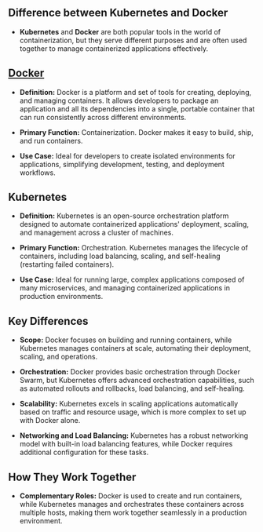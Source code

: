 ## Difference between Kubernetes and Docker

* ****Kubernetes**** and ****Docker**** are both popular tools in the world of containerization, but they serve different purposes and are often used together to manage containerized applications effectively.

## [Docker](https://github.com/jar285/UFO-JA373/wiki/What-is-Docker%3F#what-is-docker)

* ****Definition:**** Docker is a platform and set of tools for creating, deploying, and managing containers. It allows developers to package an application and all its dependencies into a single, portable container that can run consistently across different environments.

* ****Primary Function:**** Containerization. Docker makes it easy to build, ship, and run containers.

* ****Use Case:**** Ideal for developers to create isolated environments for applications, simplifying development, testing, and deployment workflows.

## Kubernetes

* ****Definition:**** Kubernetes is an open-source orchestration platform designed to automate containerized applications' deployment, scaling, and management across a cluster of machines.

* ****Primary Function:**** Orchestration. Kubernetes manages the lifecycle of containers, including load balancing, scaling, and self-healing (restarting failed containers).

* ****Use Case:**** Ideal for running large, complex applications composed of many microservices, and managing containerized applications in production environments.

## Key Differences

* ****Scope:**** Docker focuses on building and running containers, while Kubernetes manages containers at scale, automating their deployment, scaling, and operations.

* ****Orchestration:**** Docker provides basic orchestration through Docker Swarm, but Kubernetes offers advanced orchestration capabilities, such as automated rollouts and rollbacks, load balancing, and self-healing.

* ****Scalability:**** Kubernetes excels in scaling applications automatically based on traffic and resource usage, which is more complex to set up with Docker alone.

* ****Networking and Load Balancing:**** Kubernetes has a robust networking model with built-in load balancing features, while Docker requires additional configuration for these tasks.

## How They Work Together

* ****Complementary Roles:**** Docker is used to create and run containers, while Kubernetes manages and orchestrates these containers across multiple hosts, making them work together seamlessly in a production environment.
